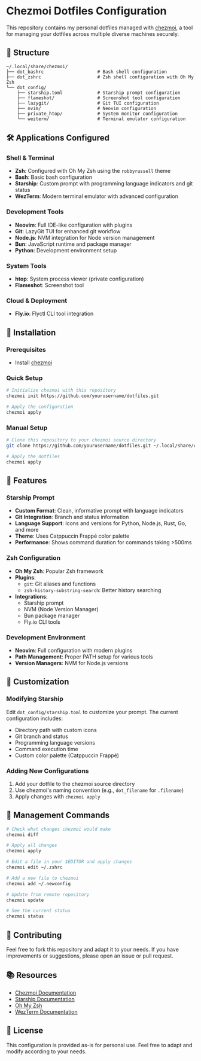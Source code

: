 # Chezmoi Dotfiles Configuration

This repository contains my personal dotfiles managed with [chezmoi](https://www.chezmoi.io/), a tool for managing your dotfiles across multiple diverse machines securely.

## 📁 Structure

```
~/.local/share/chezmoi/
├── dot_bashrc                    # Bash shell configuration
├── dot_zshrc                     # Zsh shell configuration with Oh My Zsh
└── dot_config/
    ├── starship.toml             # Starship prompt configuration
    ├── flameshot/                # Screenshot tool configuration
    ├── lazygit/                  # Git TUI configuration
    ├── nvim/                     # Neovim configuration
    ├── private_htop/             # System monitor configuration
    └── wezterm/                  # Terminal emulator configuration
```

## 🛠️ Applications Configured

### Shell & Terminal
- **Zsh**: Configured with Oh My Zsh using the `robbyrussell` theme
- **Bash**: Basic bash configuration
- **Starship**: Custom prompt with programming language indicators and git status
- **WezTerm**: Modern terminal emulator with advanced configuration

### Development Tools
- **Neovim**: Full IDE-like configuration with plugins
- **Git**: LazyGit TUI for enhanced git workflow
- **Node.js**: NVM integration for Node version management
- **Bun**: JavaScript runtime and package manager
- **Python**: Development environment setup

### System Tools
- **htop**: System process viewer (private configuration)
- **Flameshot**: Screenshot tool

### Cloud & Deployment
- **Fly.io**: Flyctl CLI tool integration

## 🚀 Installation

### Prerequisites
- Install [chezmoi](https://www.chezmoi.io/install/)

### Quick Setup
```bash
# Initialize chezmoi with this repository
chezmoi init https://github.com/yourusername/dotfiles.git

# Apply the configuration
chezmoi apply
```

### Manual Setup
```bash
# Clone this repository to your chezmoi source directory
git clone https://github.com/yourusername/dotfiles.git ~/.local/share/chezmoi

# Apply the dotfiles
chezmoi apply
```

## 🎨 Features

### Starship Prompt
- **Custom Format**: Clean, informative prompt with language indicators
- **Git Integration**: Branch and status information
- **Language Support**: Icons and versions for Python, Node.js, Rust, Go, and more
- **Theme**: Uses Catppuccin Frappé color palette
- **Performance**: Shows command duration for commands taking >500ms

### Zsh Configuration
- **Oh My Zsh**: Popular Zsh framework
- **Plugins**: 
  - `git`: Git aliases and functions
  - `zsh-history-substring-search`: Better history searching
- **Integrations**:
  - Starship prompt
  - NVM (Node Version Manager)
  - Bun package manager
  - Fly.io CLI tools

### Development Environment
- **Neovim**: Full configuration with modern plugins
- **Path Management**: Proper PATH setup for various tools
- **Version Managers**: NVM for Node.js versions

## 🔧 Customization

### Modifying Starship
Edit `dot_config/starship.toml` to customize your prompt. The current configuration includes:
- Directory path with custom icons
- Git branch and status
- Programming language versions
- Command execution time
- Custom color palette (Catppuccin Frappé)

### Adding New Configurations
1. Add your dotfile to the chezmoi source directory
2. Use chezmoi's naming convention (e.g., `dot_filename` for `.filename`)
3. Apply changes with `chezmoi apply`

## 📝 Management Commands

```bash
# Check what changes chezmoi would make
chezmoi diff

# Apply all changes
chezmoi apply

# Edit a file in your $EDITOR and apply changes
chezmoi edit ~/.zshrc

# Add a new file to chezmoi
chezmoi add ~/.newconfig

# Update from remote repository
chezmoi update

# See the current status
chezmoi status
```



## 🤝 Contributing

Feel free to fork this repository and adapt it to your needs. If you have improvements or suggestions, please open an issue or pull request.

## 📚 Resources

- [Chezmoi Documentation](https://www.chezmoi.io/)
- [Starship Documentation](https://starship.rs/)
- [Oh My Zsh](https://ohmyz.sh/)
- [WezTerm Documentation](https://wezfurlong.org/wezterm/)

## 📄 License

This configuration is provided as-is for personal use. Feel free to adapt and modify according to your needs.